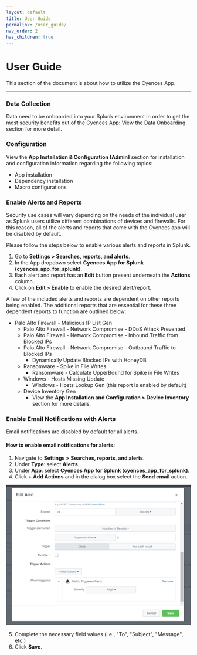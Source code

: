```yaml
---
layout: default
title: User Guide
permalink: /user_guide/
nav_order: 2
has_children: true
---
```


# User Guide
This section of the document is about how to utilize the Cyences App.

---

### Data Collection
Data need to be onboarded into your Splunk environment in order to get the most security benefits out of the Cyences App: View the [Data Onboarding](/configuration/data_onboarding/) section for more detail.

### Configuration 

View the **App Installation & Configuration [Admin]** section for installation and configuration information regarding the following topics:
* App installation
* Dependency installation
* Macro configurations

### Enable Alerts and Reports

Security use cases will vary depending on the needs of the individual user as Splunk users utilize different combinations of devices and firewalls. For this reason, all of the alerts and reports that come with the Cyences app will be disabled by default.  

Please follow the steps below to enable various alerts and reports in Splunk.

1. Go to **Settings > Searches, reports, and alerts**.
2. In the App dropdown select **Cyences App for Splunk (cyences_app_for_splunk)**. 
3. Each alert and report has an **Edit** button present underneath the **Actions** column.
4. Click on **Edit > Enable** to enable the desired alert/report.

A few of the included alerts and reports are dependent on other reports being enabled. The additional reports that are essential for these three dependent reports to function are outlined below:
* Palo Alto Firewall - Malicious IP List Gen
    * Palo Alto Firewall - Network Compromise - DDoS Attack Prevented
    * Palo Alto Firewall - Network Compromise - Inbound Traffic from Blocked IPs
    * Palo Alto Firewall - Network Compromise - Outbound Traffic to Blocked IPs
        * Dynamically Update Blocked IPs with HoneyDB
    * Ransomware - Spike in File Writes 
        * Ransomware - Calculate UpperBound for Spike in File Writes
    * Windows - Hosts Missing Update
        * Windows - Hosts Lookup Gen (this report is enabled by default)
    * Device Inventory Gen 
        * View the **App Installation and Configuration > Device Inventory** section for more details.

### Enable Email Notifications with Alerts
Email notifications are disabled by default for all alerts. 

#### How to enable email notifications for alerts: 
1. Navigate to **Settings > Searches, reports, and alerts**. 
2. Under **Type**: select **Alerts**.
3. Under **App**: select **Cyences App for Splunk (cyences_app_for_splunk)**. 
4. Click **+ Add Actions** and in the dialog box select the **Send email** action.

![alt](https://github.com/CrossRealms/Splunk-Cyences-App-for-Splunk/blob/master/docs/assets/edit_alert_send_email_action.png?raw=true)

5. Complete the necessary field values (i.e., "To", "Subject", "Message", etc.)
6. Click **Save**.